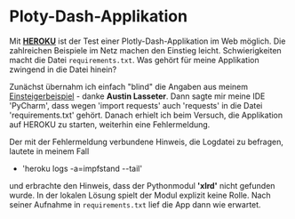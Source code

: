 # Ploty-Dash-Applikation
Mit [**HEROKU**](https://www.heroku.com) ist der Test einer Plotly-Dash-Applikation im Web möglich. Die zahlreichen Beispiele im Netz machen den Einstieg leicht. Schwierigkeiten macht die Datei `requirements.txt`. Was gehört für meine Applikation zwingend in die Datei hinein? 

Zunächst übernahm ich einfach "blind" die Angaben aus meinem [Einsteigerbeispiel](https://medium.com/@austinlasseter/how-to-deploy-a-simple-plotly-dash-app-to-heroku-622a2216eb73) - danke **Austin Lasseter**. Dann sagte mir meine IDE 'PyCharm', dass  wegen 'import requests' auch 'requests' in die Datei 'requirements.txt' gehört. Danach erhielt ich beim Versuch, die Applikation auf HEROKU zu starten, weiterhin eine Fehlermeldung.
 
Der mit der Fehlermeldung verbundene Hinweis, die Logdatei zu befragen, lautete in meinem Fall 
- 'heroku logs -a=impfstand --tail'

und erbrachte den Hinweis, dass der Pythonmodul **'xlrd'** nicht gefunden wurde. In der lokalen Lösung spielt der Modul explizit keine Rolle. Nach seiner Aufnahme in `requirements.txt` lief die App dann wie erwartet.
